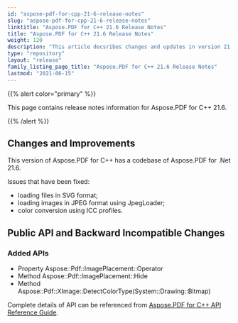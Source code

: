 ```yaml
---
id: "aspose-pdf-for-cpp-21-6-release-notes"
slug: "aspose-pdf-for-cpp-21-6-release-notes"
linktitle: "Aspose.PDF for C++ 21.6 Release Notes"
title: "Aspose.PDF for C++ 21.6 Release Notes"
weight: 120
description: "This article decsribes changes and updates in version 21.6 of Aspose.PDF for C++ library"
type: "repository"
layout: "release"
family_listing_page_title: "Aspose.PDF for C++ 21.6 Release Notes"
lastmod: "2021-06-15"
---
```


{{% alert color="primary" %}}

This page contains release notes information for Aspose.PDF for C++ 21.6.

{{% /alert %}}

## Changes and Improvements

This version of Aspose.PDF for C++ has a codebase of Aspose.PDF for .Net 21.6.

Issues that have been fixed:

* loading files in SVG format;
* loading images in JPEG format using JpegLoader;
* color conversion using ICC profiles.

## Public API and Backward Incompatible Changes

### Added APIs

* Property Aspose::Pdf::ImagePlacement::Operator
* Method Aspose::Pdf::ImagePlacement::Hide
* Method Aspose::Pdf::XImage::DetectColorType(System::Drawing::Bitmap)

Complete details of API can be referenced from [Aspose.PDF for C++ API Reference Guide](https://reference.aspose.com/pdf/cpp).
